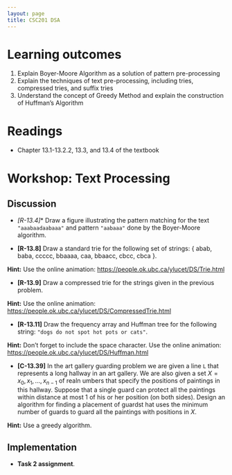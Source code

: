 ```yaml
---
layout: page
title: CSC201 DSA
---
```


# Learning outcomes
1.   Explain Boyer-Moore Algorithm as a solution of pattern pre-processing
2.   Explain the techniques of text pre-processing, including tries, compressed tries, and suffix tries
3.   Understand the concept of Greedy Method and explain the construction of Huffman’s Algorithm



# Readings

*   Chapter 13.1-13.2.2, 13.3, and 13.4 of the textbook



# Workshop: Text Processing

## Discussion

*   **[R-13.4*]** Draw a figure illustrating the pattern matching for the text `"aaabaadaabaaa"` and pattern `"aabaaa"` done by the Boyer-Moore algorithm.



*   **[R-13.8]** Draw a standard trie for the following set of strings: 
    { abab, baba, ccccc, bbaaaa, caa, bbaacc, cbcc, cbca }.

**Hint:** Use the online animation: <https://people.ok.ubc.ca/ylucet/DS/Trie.html>



*   **[R-13.9]** Draw a compressed trie for the strings given in the previous problem.

**Hint:** Use the online animation: <https://people.ok.ubc.ca/ylucet/DS/CompressedTrie.html>



*   **[R-13.11]** Draw the frequency array and Huffman tree for the following string: `"dogs do not spot hot pots or cats"`.

**Hint:** Don’t forget to include the space character. Use the online animation: <https://people.ok.ubc.ca/ylucet/DS/Huffman.html>



*   **[C-13.39]** In the art gallery guarding problem we are given a line `L` that represents a long hallway in an art gallery. We are also given a set $X = {x_0,x_1, . . . ,x_{n−1}}$ of realn umbers that specify the positions of paintings in this hallway. Suppose that a single guard can protect all the paintings within distance at most 1 of his or her position (on both sides). Design an algorithm for finding a placement of guardst hat uses the minimum number of guards to guard all the paintings with positions in $X$.

**Hint:** Use a greedy algorithm.



## Implementation

* **Task 2 assignment**.

